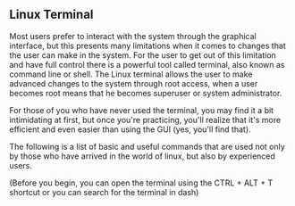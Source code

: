 
## Linux Terminal

Most users prefer to interact with the system through the graphical interface, but this presents many limitations when it comes to changes that the user can make in the system. For the user to get out of this limitation and have full control there is a powerful tool called terminal, also known as command line or shell. The Linux terminal allows the user to make advanced changes to the system through root access, when a user becomes root means that he becomes superuser or system administrator.

For those of you who have never used the terminal, you may find it a bit intimidating at first, but once you're practicing, you'll realize that it's more efficient and even easier than using the GUI (yes, you'll find that).

The following is a list of basic and useful commands that are used not only by those who have arrived in the world of linux, but also by experienced users.

(Before you begin, you can open the terminal using the CTRL + ALT + T shortcut or you can search for the terminal in dash)
